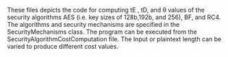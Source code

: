 These files depicts the code for computing tE , tD, and θ values of the security algorithms AES (i.e. key sizes of 128b,192b, and 256), BF, and RC4. 
The algorithms and security mechanisms are specified in the SecurityMechanisms class. 
The program can be executed from the SecurityAlgorithmCostComputation file. 
The Input or plaintext length can be varied to produce different cost values.
